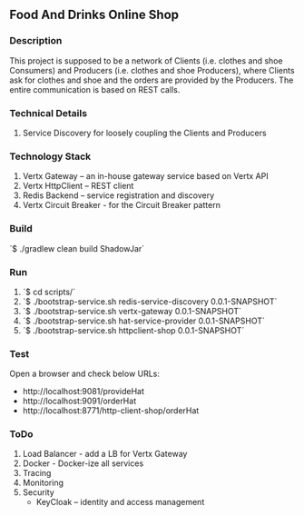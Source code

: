 ## Food And Drinks Online Shop

### Description

This project is supposed to be a network of Clients (i.e. clothes and shoe Consumers) and Producers (i.e. clothes and shoe Producers), where Clients ask for clothes and shoe and the orders are provided by the Producers.
The entire communication is based on REST calls.

### Technical Details

1. Service Discovery for loosely coupling the Clients and Producers

### Technology Stack

1. Vertx Gateway –  an in-house gateway service based on Vertx API
2. Vertx HttpClient – REST client
3. Redis Backend – service registration and discovery
4. Vertx Circuit Breaker - for the Circuit Breaker pattern

### Build

´$ ./gradlew clean build ShadowJar´

### Run

1. ´$ cd scripts/´
2. ´$ ./bootstrap-service.sh redis-service-discovery 0.0.1-SNAPSHOT´
3. ´$ ./bootstrap-service.sh vertx-gateway 0.0.1-SNAPSHOT´
4. ´$ ./bootstrap-service.sh hat-service-provider 0.0.1-SNAPSHOT´
5. ´$ ./bootstrap-service.sh httpclient-shop 0.0.1-SNAPSHOT´

### Test

Open a browser and check below URLs:
- http://localhost:9081/provideHat
- http://localhost:9091/orderHat
- http://localhost:8771/http-client-shop/orderHat

### ToDo

1. Load Balancer - add a LB for Vertx Gateway 
2. Docker - Docker-ize all services
3. Tracing
4. Monitoring
5. Security
    - KeyCloak – identity and access management

